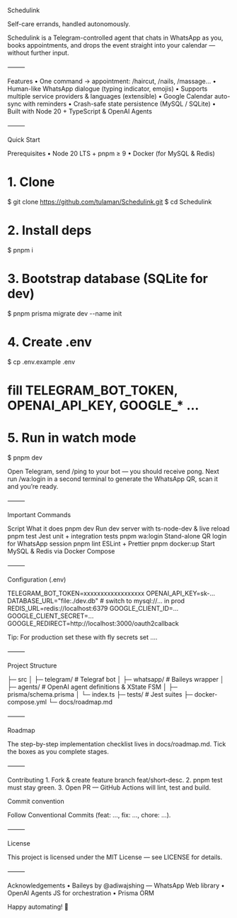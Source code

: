 Schedulink

Self-care errands, handled autonomously.

Schedulink is a Telegram-controlled agent that chats in WhatsApp as you, books appointments, and drops the event straight into your calendar — without further input.

⸻

Features
	•	One command → appointment:  /haircut,  /nails,  /massage…
	•	Human-like WhatsApp dialogue (typing indicator, emojis)
	•	Supports multiple service providers & languages (extensible)
	•	Google Calendar auto-sync with reminders
	•	Crash-safe state persistence (MySQL / SQLite)
	•	Built with Node 20 + TypeScript & OpenAI Agents

⸻

Quick Start

Prerequisites
	•	Node 20 LTS + pnpm ≥ 9
	•	Docker (for MySQL & Redis)

# 1. Clone
$ git clone https://github.com/tulaman/Schedulink.git
$ cd Schedulink

# 2. Install deps
$ pnpm i

# 3. Bootstrap database (SQLite for dev)
$ pnpm prisma migrate dev --name init

# 4. Create .env
$ cp .env.example .env
#   fill TELEGRAM_BOT_TOKEN, OPENAI_API_KEY, GOOGLE_* …

# 5. Run in watch mode
$ pnpm dev

Open Telegram, send /ping to your bot — you should receive pong. Next run /wa:login in a second terminal to generate the WhatsApp QR, scan it and you’re ready.

⸻

Important Commands

Script	What it does
pnpm dev	Run dev server with ts-node-dev & live reload
pnpm test	Jest unit + integration tests
pnpm wa:login	Stand-alone QR login for WhatsApp session
pnpm lint	ESLint + Prettier
pnpm docker:up	Start MySQL & Redis via Docker Compose


⸻

Configuration (.env)

TELEGRAM_BOT_TOKEN=xxxxxxxxxxxxxxxxxx
OPENAI_API_KEY=sk-...
DATABASE_URL="file:./dev.db"   # switch to mysql://… in prod
REDIS_URL=redis://localhost:6379
GOOGLE_CLIENT_ID=...
GOOGLE_CLIENT_SECRET=...
GOOGLE_REDIRECT=http://localhost:3000/oauth2callback

Tip: For production set these with fly secrets set ….

⸻

Project Structure

├─ src
│  ├─ telegram/       # Telegraf bot
│  ├─ whatsapp/       # Baileys wrapper
│  ├─ agents/         # OpenAI agent definitions & XState FSM
│  ├─ prisma/schema.prisma
│  └─ index.ts
├─ tests/             # Jest suites
├─ docker-compose.yml
└─ docs/roadmap.md


⸻

Roadmap

The step-by-step implementation checklist lives in docs/roadmap.md. Tick the boxes as you complete stages.

⸻

Contributing
	1.	Fork & create feature branch feat/short-desc.
	2.	pnpm test must stay green.
	3.	Open PR — GitHub Actions will lint, test and build.

Commit convention

Follow Conventional Commits (feat: …, fix: …, chore: …).

⸻

License

This project is licensed under the MIT License — see LICENSE for details.

⸻

Acknowledgements
	•	Baileys by @adiwajshing — WhatsApp Web library
	•	OpenAI Agents JS for orchestration
	•	Prisma ORM

Happy automating! 🎉
